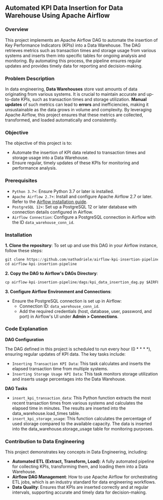 ## Automated KPI Data Insertion for Data Warehouse Using Apache Airflow

### Overview
This project implements an Apache Airflow DAG to automate the insertion of Key Performance Indicators (KPIs) into a Data Warehouse. The DAG retrieves metrics such as transaction times and storage usage from various systems and inserts them into specific tables for ongoing analysis and monitoring. By automating this process, the pipeline ensures regular updates and provides timely data for reporting and decision-making.

### Problem Description
In data engineering, **Data Warehouses** store vast amounts of data originating from various systems. It is crucial to maintain accurate and up-to-date KPIs, such as transaction times and storage utilization. **Manual updates** of such metrics can lead to **errors** and inefficiencies, making it unsustainable as the data grows in volume and complexity. By leveraging Apache Airflow, this project ensures that these metrics are collected, transformed, and loaded automatically and consistently.

### Objective
The objective of this project is to:
- Automate the insertion of KPI data related to transaction times and storage usage into a Data Warehouse.
- Ensure regular, timely updates of these KPIs for monitoring and performance analysis.

### Prerequisites
- `Python 3.7+`: Ensure Python 3.7 or later is installed.
- `Apache Airflow 2.7+`: Install and configure Apache Airflow 2.7 or later. Refer to the [Airflow installation guide](https://airflow.apache.org/docs/apache-airflow/stable/installation/index.html).
- `PostgreSQL 12+`: Set up a PostgreSQL 12 or later database with connection details configured in Airflow.
- `Airflow Connection`: Configure a PostgreSQL connection in Airflow with the ID `data_warehouse_conn_id`.

### Installation

**1. Clone the repository**:
To set up and use this DAG in your Airflow instance, follow these steps:

```python
git clone https://github.com/nathadriele/airflow-kpi-insertion-pipeline.git
cd airflow-kpi-insertion-pipeline
```

**2. Copy the DAG to Airflow's DAGs Directory**:

```python
cp airflow-kpi-insertion-pipeline/dags/kpi_data_insertion_dag.py $AIRFLOW_HOME/dags/
```

**3. Configure Airflow Environment and Connections**:

- Ensure the PostgreSQL connection is set up in Airflow:
   - Connection ID: `data_warehouse_conn_id`.
   - Add the required credentials (host, database, user, password, and port) in Airflow's UI under **Admin > Connections**.

### Code Explanation

**DAG Configuration**

The DAG defined in this project is scheduled to run every hour (0 * * * *), ensuring regular updates of KPI data. The key tasks include:

- `Inserting Transaction KPI Data`: This task calculates and inserts the elapsed transaction time from multiple systems.
- `Inserting Storage Usage KPI Data`: This task monitors storage utilization and inserts usage percentages into the Data Warehouse.

**DAG Tasks**

- `insert_kpi_transaction_data`: This Python function extracts the most recent transaction times from various systems and calculates the elapsed time in minutes. The results are inserted into the data_warehouse.load_times table.
- `insert_kpi_storage_usage`: This function calculates the percentage of used storage compared to the available capacity. The data is inserted into the data_warehouse.storage_usage table for monitoring purposes.

### Contribution to Data Engineering
This project demonstrates key concepts in Data Engineering, including:
- **Automated ETL (Extract, Transform, Load)**: A fully automated pipeline for collecting KPIs, transforming them, and loading them into a Data Warehouse.
- **Airflow DAG Management**: How to use Apache Airflow for orchestrating ETL jobs, which is an industry standard for data engineering workflows.
- **Data Quality**: Ensures that KPIs are inserted correctly and at regular intervals, supporting accurate and timely data for decision-making.
